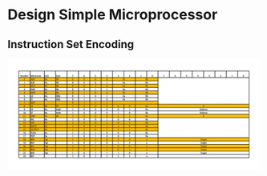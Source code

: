 # Design Simple Microprocessor
## Instruction Set Encoding
![alt text](image/InstructionSetEncoding.jpg)
